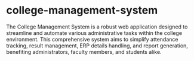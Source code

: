 # college-management-system
The College Management System is a robust web application designed to streamline and
automate various administrative tasks within the college environment. This comprehensive
system aims to simplify attendance tracking, result management, ERP details handling, and
report generation, benefiting administrators, faculty members, and students alike.
